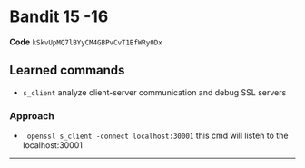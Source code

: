 # Bandit 15 -16

**Code** `kSkvUpMQ7lBYyCM4GBPvCvT1BfWRy0Dx`

## Learned commands

- `s_client` analyze client-server communication and debug SSL servers

### Approach

- ` openssl s_client -connect localhost:30001` this cmd will listen to the localhost:30001

---
